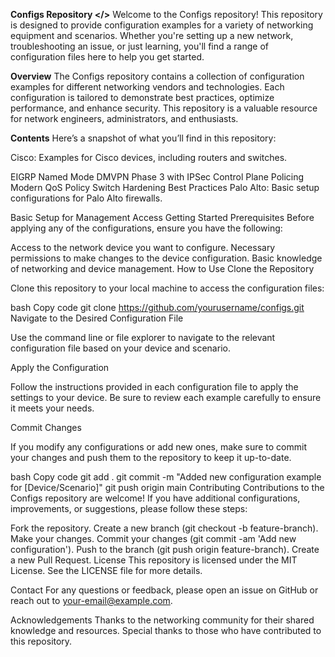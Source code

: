 **Configs Repository </>**
Welcome to the Configs repository! This repository is designed to provide configuration examples for a variety of networking equipment and scenarios. Whether you're setting up a new network, troubleshooting an issue, or just learning, you'll find a range of configuration files here to help you get started.

**Overview**
The Configs repository contains a collection of configuration examples for different networking vendors and technologies. Each configuration is tailored to demonstrate best practices, optimize performance, and enhance security. This repository is a valuable resource for network engineers, administrators, and enthusiasts.

**Contents**
Here’s a snapshot of what you’ll find in this repository:

Cisco: Examples for Cisco devices, including routers and switches.

EIGRP Named Mode
DMVPN Phase 3 with IPSec
Control Plane Policing
Modern QoS Policy
Switch Hardening Best Practices
Palo Alto: Basic setup configurations for Palo Alto firewalls.

Basic Setup for Management Access
Getting Started
Prerequisites
Before applying any of the configurations, ensure you have the following:

Access to the network device you want to configure.
Necessary permissions to make changes to the device configuration.
Basic knowledge of networking and device management.
How to Use
Clone the Repository

Clone this repository to your local machine to access the configuration files:

bash
Copy code
git clone https://github.com/yourusername/configs.git
Navigate to the Desired Configuration File

Use the command line or file explorer to navigate to the relevant configuration file based on your device and scenario.

Apply the Configuration

Follow the instructions provided in each configuration file to apply the settings to your device. Be sure to review each example carefully to ensure it meets your needs.

Commit Changes

If you modify any configurations or add new ones, make sure to commit your changes and push them to the repository to keep it up-to-date.

bash
Copy code
git add .
git commit -m "Added new configuration example for [Device/Scenario]"
git push origin main
Contributing
Contributions to the Configs repository are welcome! If you have additional configurations, improvements, or suggestions, please follow these steps:

Fork the repository.
Create a new branch (git checkout -b feature-branch).
Make your changes.
Commit your changes (git commit -am 'Add new configuration').
Push to the branch (git push origin feature-branch).
Create a new Pull Request.
License
This repository is licensed under the MIT License. See the LICENSE file for more details.

Contact
For any questions or feedback, please open an issue on GitHub or reach out to your-email@example.com.

Acknowledgements
Thanks to the networking community for their shared knowledge and resources.
Special thanks to those who have contributed to this repository.
